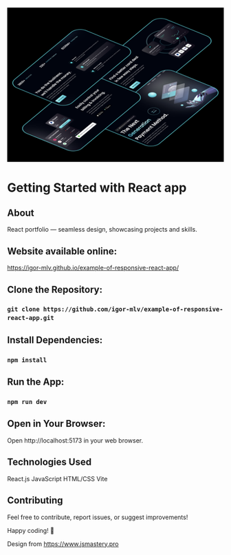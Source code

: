 ![website exapmle](web_example.png)

# Getting Started with React app

## About

React portfolio — seamless design, showcasing projects and skills.

## Website available online:

https://igor-mlv.github.io/example-of-responsive-react-app/


## Clone the Repository:

### `git clone https://github.com/igor-mlv/example-of-responsive-react-app.git`


## Install Dependencies:

### `npm install`


## Run the App:

### `npm run dev`


## Open in Your Browser:

Open http://localhost:5173 in your web browser.


## Technologies Used

React.js
JavaScript
HTML/CSS
Vite


## Contributing

Feel free to contribute, report issues, or suggest improvements!

Happy coding! 🚀

Design from https://www.jsmastery.pro

